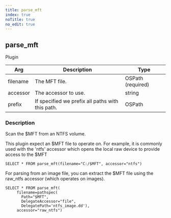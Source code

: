 ```yaml
---
title: parse_mft
index: true
noTitle: true
no_edit: true
---
```




<div class="vql_item"></div>


## parse_mft
<span class='vql_type pull-right page-header'>Plugin</span>



<div class="vqlargs"></div>

Arg | Description | Type
----|-------------|-----
filename|The MFT file.|OSPath (required)
accessor|The accessor to use.|string
prefix|If specified we prefix all paths with this path.|OSPath

### Description

Scan the $MFT from an NTFS volume.

This plugin expect an $MFT file to operate on. For example, it is
commonly used with the 'ntfs' accessor which opens the local raw
device to provide access to the $MFT

```vql
SELECT * FROM parse_mft(filename="C:/$MFT", accessor="ntfs")
```

For parsing from an image file, you can extract the $MFT file
using the raw_ntfs accessor (which operates on images).

```vql
SELECT * FROM parse_mft(
     filename=pathspec(
       Path="$MFT",
       DelegateAccessor="file",
       DelegatePath='ntfs_image.dd'),
     accessor="raw_ntfs")
```


